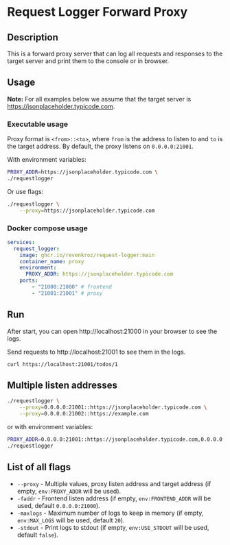 # Request Logger Forward Proxy

## Description

This is a forward proxy server that can log all requests and responses to the target server and print them to the console or in browser.

## Usage

__Note:__ For all examples below we assume that the target server is https://jsonplaceholder.typicode.com.

### Executable usage

Proxy format is `<from>::<to>`, where `from` is the address to listen to and `to` is the target address.
By default, the proxy listens on `0.0.0.0:21001`.

With environment variables:
```bash
PROXY_ADDR=https://jsonplaceholder.typicode.com \
./requestlogger
```

Or use flags:
```bash
./requestlogger \
    --proxy=https://jsonplaceholder.typicode.com
```

### Docker compose usage

```yaml
services:
  request_logger:
    image: ghcr.io/revenkroz/request-logger:main
    container_name: proxy
    environment:
      PROXY_ADDR: https://jsonplaceholder.typicode.com
    ports:
        - "21000:21000" # frontend
        - "21001:21001" # proxy
```

## Run

After start, you can open http://localhost:21000 in your browser to see the logs.

Send requests to http://localhost:21001 to see them in the logs.
```shell
curl https://localhost:21001/todos/1
```

## Multiple listen addresses

```bash
./requestlogger \
    --proxy=0.0.0.0:21001::https://jsonplaceholder.typicode.com \
    --proxy=0.0.0.0:21002::https://example.com
```

or with environment variables:
```bash
PROXY_ADDR=0.0.0.0:21001::https://jsonplaceholder.typicode.com,0.0.0.0:21002::https://example.com \
./requestlogger
```

## List of all flags

* `--proxy` - Multiple values, proxy listen address and target address (if empty, `env:PROXY_ADDR` will be used).
* `-faddr` - Frontend listen address (if empty, `env:FRONTEND_ADDR` will be used, default `0.0.0.0:21000`).
* `-maxlogs` - Maximum number of logs to keep in memory (if empty, `env:MAX_LOGS` will be used, default `20`).
* `-stdout` - Print logs to stdout (if empty, `env:USE_STDOUT` will be used, default `false`).
